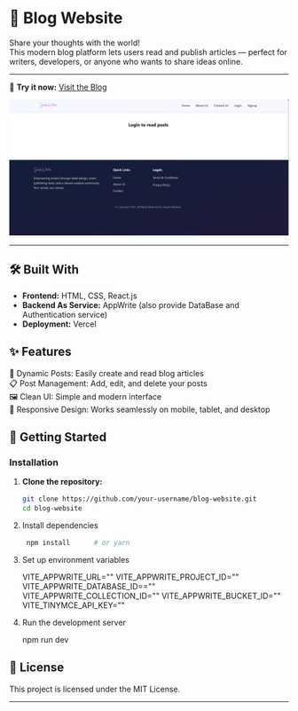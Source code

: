 # 📝 Blog Website  
Share your thoughts with the world!  
This modern blog platform lets users read and publish articles — perfect for writers, developers, or anyone who wants to share ideas online.

---

<!-- Live Project Link -->

🚀 **Try it now:** [Visit the Blog]("")

<!-- Project Screenshot -->

<p align="center">
  <img src="./img/blog.png" alt="Blog Website Screenshot" width="600"/>
</p>

---

## 🛠️ Built With

- **Frontend:** HTML, CSS, React.js
- **Backend As Service:** AppWrite (also provide DataBase and Authentication service)
- **Deployment:** Vercel

## ✨ Features

📰 Dynamic Posts: Easily create and read blog articles  
📋 Post Management: Add, edit, and delete your posts   
🖼️ Clean UI: Simple and modern interface  
📱 Responsive Design: Works seamlessly on mobile, tablet, and desktop  

## 🚀 Getting Started

### Installation

1. **Clone the repository:**
   ```bash
   git clone https://github.com/your-username/blog-website.git
   cd blog-website

2. Install dependencies
   ```bash
    npm install      # or yarn

3. Set up environment variables

   VITE_APPWRITE_URL=""
   VITE_APPWRITE_PROJECT_ID=""
   VITE_APPWRITE_DATABASE_ID==""
   VITE_APPWRITE_COLLECTION_ID=""
   VITE_APPWRITE_BUCKET_ID=""
   VITE_TINYMCE_API_KEY=""

4. Run the development server
   
   npm run dev 

## 📄 License 

This project is licensed under the MIT License. 

---